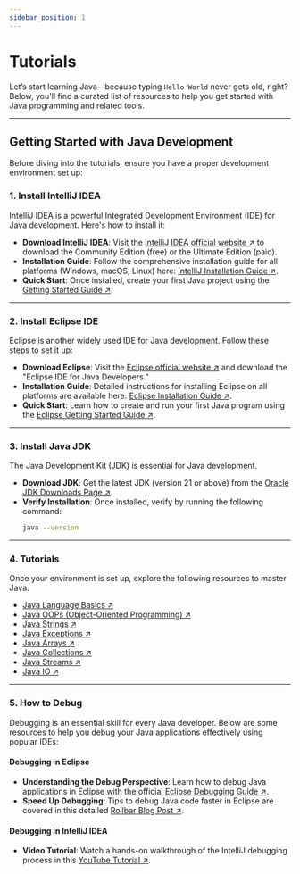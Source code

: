 ```yaml
---
sidebar_position: 1
---
```


# Tutorials
Let’s start learning Java—because typing `Hello World` never gets old, right?
Below, you'll find a curated list of resources to help you get started with Java programming and related tools.

---

## Getting Started with Java Development

Before diving into the tutorials, ensure you have a proper development environment set up:

### 1. Install IntelliJ IDEA

IntelliJ IDEA is a powerful Integrated Development Environment (IDE) for Java development. Here's how to install it:

- **Download IntelliJ IDEA**: Visit the [IntelliJ IDEA official website ↗](https://www.jetbrains.com/idea/download) to download the Community Edition (free) or the Ultimate Edition (paid).
- **Installation Guide**: Follow the comprehensive installation guide for all platforms (Windows, macOS, Linux) here: [IntelliJ Installation Guide ↗](https://www.jetbrains.com/help/idea/installation-guide.html#toolbox).
- **Quick Start**: Once installed, create your first Java project using the [Getting Started Guide ↗](https://www.jetbrains.com/help/idea/getting-started.html).

---

### 2. Install Eclipse IDE

Eclipse is another widely used IDE for Java development. Follow these steps to set it up:

- **Download Eclipse**: Visit the [Eclipse official website ↗](https://www.eclipse.org/downloads/) and download the "Eclipse IDE for Java Developers."
- **Installation Guide**: Detailed instructions for installing Eclipse on all platforms are available here: [Eclipse Installation Guide ↗](https://wiki.eclipse.org/Eclipse/Installation).
- **Quick Start**: Learn how to create and run your first Java program using the [Eclipse Getting Started Guide ↗](https://www.eclipse.org/documentation/).

---

### 3. Install Java JDK

The Java Development Kit (JDK) is essential for Java development. 

- **Download JDK**: Get the latest JDK (version 21 or above) from the [Oracle JDK Downloads Page ↗](https://www.oracle.com/java/technologies/downloads/).
- **Verify Installation**: Once installed, verify by running the following command:
  ```bash
  java --version

---
### 4. Tutorials

Once your environment is set up, explore the following resources to master Java:
- [Java Language Basics ↗](https://www.baeldung.com/java-tutorials)
- [Java OOPs (Object-Oriented Programming) ↗](https://www.baeldung.com/java-oop)
- [Java Strings ↗](https://www.baeldung.com/java-strings)
- [Java Exceptions ↗](https://www.baeldung.com/java-exceptions)
- [Java Arrays ↗](https://www.baeldung.com/java-arrays)
- [Java Collections ↗](https://www.baeldung.com/java-collections)
- [Java Streams ↗](https://www.baeldung.com/java-8-streams)
- [Java IO ↗](https://www.baeldung.com/java-io)
---

### 5. How to Debug

Debugging is an essential skill for every Java developer. Below are some resources to help you debug your Java applications effectively using popular IDEs:

#### Debugging in Eclipse

- **Understanding the Debug Perspective**: Learn how to debug Java applications in Eclipse with the official [Eclipse Debugging Guide ↗](https://www.eclipse.org/community/eclipse_newsletter/2017/june/article1.php).
- **Speed Up Debugging**: Tips to debug Java code faster in Eclipse are covered in this detailed [Rollbar Blog Post ↗](https://rollbar.com/blog/how-to-debug-java-code-faster-with-eclipse/#).

#### Debugging in IntelliJ IDEA

- **Video Tutorial**: Watch a hands-on walkthrough of the IntelliJ debugging process in this [YouTube Tutorial ↗](https://www.youtube.com/watch?v=1bCgzjatcr4).
